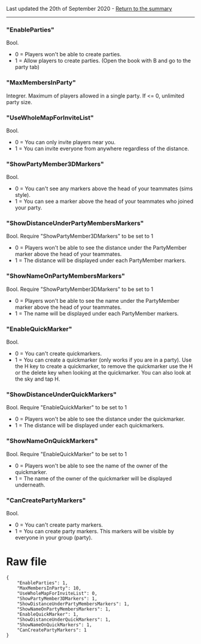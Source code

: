 Last updated the 20th of September 2020 - [Return to the summary](https://github.com/salutesh/DayZ-Expansion-Scripts/wiki/%5BServer-Hosting%5D-Server-settings/)

***

### "EnableParties"
Bool. 
- 0 = Players won't be able to create parties.
- 1 = Allow players to create parties. (Open the book with B and go to the party tab)

### "MaxMembersInParty"
Integrer. Maximum of players allowed in a single party. If <= 0, unlimited party size.

### "UseWholeMapForInviteList"
Bool.
- 0 = You can only invite players near you.
- 1 = You can invite everyone from anywhere regardless of the distance.

### "ShowPartyMember3DMarkers"
Bool.
- 0 = You can't see any markers above the head of your teammates (sims style).
- 1 = You can see a marker above the head of your teammates who joined your party.

### "ShowDistanceUnderPartyMembersMarkers"
Bool. Require "ShowPartyMember3DMarkers" to be set to 1
- 0 = Players won't be able to see the distance under the PartyMember marker above the head of your teammates.
- 1 = The distance will be displayed under each PartyMember markers.

### "ShowNameOnPartyMembersMarkers"
Bool. Require "ShowPartyMember3DMarkers" to be set to 1
- 0 = Players won't be able to see the name under the PartyMember marker above the head of your teammates.
- 1 = The name will be displayed under each PartyMember markers.

### "EnableQuickMarker"
Bool.
- 0 = You can't create quickmarkers.
- 1 = You can create a quickmarker (only works if you are in a party). Use the H key to create a quickmarker, to remove the quickmarker use the H or the delete key when looking at the quickmarker. You can also look at the sky and tap H.

### "ShowDistanceUnderQuickMarkers"
Bool. Require "EnableQuickMarker" to be set to 1
- 0 = Players won't be able to see the distance under the quickmarker.
- 1 = The distance will be displayed under each quickmarkers.

### "ShowNameOnQuickMarkers"
Bool. Require "EnableQuickMarker" to be set to 1
- 0 = Players won't be able to see the name of the owner of the quickmarker.
- 1 = The name of the owner of the quickmarker will be displayed underneath.

### "CanCreatePartyMarkers"
Bool.
- 0 = You can't create party markers.
- 1 = You can create party markers. This markers will be visible by everyone in your group (party).

# Raw file

    {
        "EnableParties": 1,
        "MaxMembersInParty": 10,
        "UseWholeMapForInviteList": 0,
        "ShowPartyMember3DMarkers": 1,
        "ShowDistanceUnderPartyMembersMarkers": 1,
        "ShowNameOnPartyMembersMarkers": 1,
        "EnableQuickMarker": 1,
        "ShowDistanceUnderQuickMarkers": 1,
        "ShowNameOnQuickMarkers": 1,
        "CanCreatePartyMarkers": 1
    }